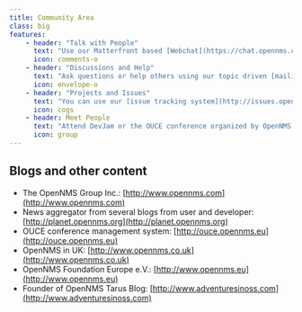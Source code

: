 ```yaml
---
title: Community Area
class: big
features:
	- header: "Talk with People"
	  text: "Use our Matterfront based [Webchat](https://chat.opennms.com/opennms) platform or [IRC on freenode.org](irc://freenode.org/opennms) and join #opennms."
	  icon: comments-o
	- header: "Discussions and Help"
	  text: "Ask questions or help others using our topic driven [mailing lists](http://www.opennms.org/wiki/Mailing_lists) or use our [Q&A](http://ask.opennms.eu) board."
	  icon: envelope-o
	- header: "Projects and Issues"
	  text: "You can use our [issue tracking system](http://issues.opennms.org) for enhancements or bug reports."
	  icon: cogs
    - header: Meet People
      text: "Attend DevJam or the OUCE conference organized by OpenNMS community members."
      icon: group
---
```


## Blogs and other content

* The OpenNMS Group Inc.: [http://www.opennms.com](http://www.opennms.com)
* News aggregator from several blogs from user and developer: [http://planet.opennms.org](http://planet.opennms.org)
* OUCE conference management system: [http://ouce.opennms.eu](http://ouce.opennms.eu)
* OpenNMS in UK: [http://www.opennms.co.uk](http://www.opennms.co.uk)
* OpenNMS Foundation Europe e.V.: [http://www.opennms.eu](http://www.opennms.eu)
* Founder of OpenNMS Tarus Blog: [http://www.adventuresinoss.com](http://www.adventuresinoss.com)
